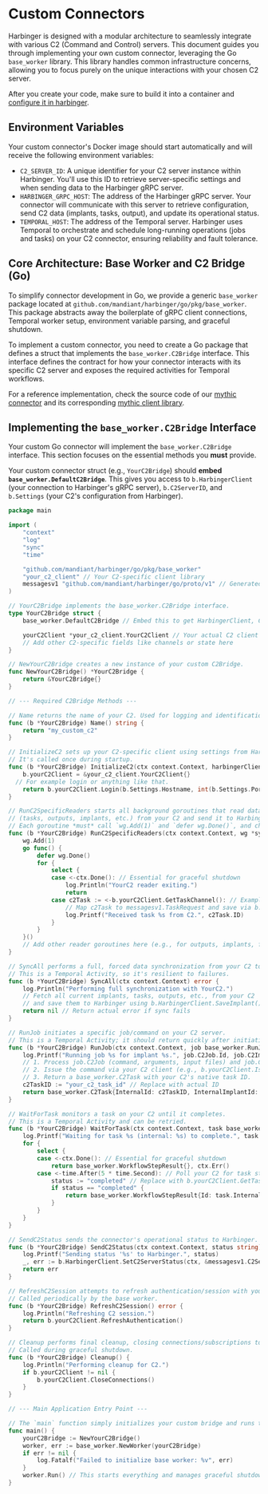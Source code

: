 # Custom Connectors

Harbinger is designed with a modular architecture to seamlessly integrate with various C2 (Command and Control) servers. This document guides you through implementing your own custom connector, leveraging the Go `base_worker` library. This library handles common infrastructure concerns, allowing you to focus purely on the unique interactions with your chosen C2 server.

After you create your code, make sure to build it into a container and [configure it in harbinger](./configuration.md#c2-connectors).

## Environment Variables

Your custom connector's Docker image should start automatically and will receive the following environment variables:

  * `C2_SERVER_ID`: A unique identifier for your C2 server instance within Harbinger. You'll use this ID to retrieve server-specific settings and when sending data to the Harbinger gRPC server.
  * `HARBINGER_GRPC_HOST`: The address of the Harbinger gRPC server. Your connector will communicate with this server to retrieve configuration, send C2 data (implants, tasks, output), and update its operational status.
  * `TEMPORAL_HOST`: The address of the Temporal server. Harbinger uses Temporal to orchestrate and schedule long-running operations (jobs and tasks) on your C2 connector, ensuring reliability and fault tolerance.

## Core Architecture: Base Worker and C2 Bridge (Go)

To simplify connector development in Go, we provide a generic `base_worker` package located at `github.com/mandiant/harbinger/go/pkg/base_worker`. This package abstracts away the boilerplate of gRPC client connections, Temporal worker setup, environment variable parsing, and graceful shutdown.

To implement a custom connector, you need to create a Go package that defines a struct that implements the `base_worker.C2Bridge` interface. This interface defines the contract for how your connector interacts with its specific C2 server and exposes the required activities for Temporal workflows.

For a reference implementation, check the source code of our [mythic connector](../go/cmd/mythic_go/main.go) and its corresponding [mythic client library](../go/pkg/mythic/mythic.go).

## Implementing the `base_worker.C2Bridge` Interface
Your custom Go connector will implement the `base_worker.C2Bridge` interface. This section focuses on the essential methods you **must** provide.

Your custom connector struct (e.g., `YourC2Bridge`) should **embed `base_worker.DefaultC2Bridge`**. This gives you access to `b.HarbingerClient` (your connection to Harbinger's gRPC server), `b.C2ServerID`, and `b.Settings` (your C2's configuration from Harbinger).

```go
package main

import (
	"context"
	"log"
	"sync"
	"time"

	"github.com/mandiant/harbinger/go/pkg/base_worker"
	"your_c2_client" // Your C2-specific client library
	messagesv1 "github.com/mandiant/harbinger/go/proto/v1" // Generated Protobufs
)

// YourC2Bridge implements the base_worker.C2Bridge interface.
type YourC2Bridge struct {
	base_worker.DefaultC2Bridge // Embed this to get HarbingerClient, C2ServerID, Settings

	yourC2Client *your_c2_client.YourC2Client // Your actual C2 client instance
	// Add other C2-specific fields like channels or state here
}

// NewYourC2Bridge creates a new instance of your custom C2Bridge.
func NewYourC2Bridge() *YourC2Bridge {
	return &YourC2Bridge{}
}

// --- Required C2Bridge Methods ---

// Name returns the name of your C2. Used for logging and identification.
func (b *YourC2Bridge) Name() string {
	return "my_custom_c2"
}

// InitializeC2 sets up your C2-specific client using settings from Harbinger.
// It's called once during startup.
func (b *YourC2Bridge) InitializeC2(ctx context.Context, harbingerClient messagesv1.HarbingerClient, c2ServerID string, settings *messagesv1.SettingsResponse) error {
	b.yourC2Client = &your_c2_client.YourC2Client{}
  // For example login or anything like that.
	return b.yourC2Client.Login(b.Settings.Hostname, int(b.Settings.Port), b.Settings.Username, b.Settings.Password)
}

// RunC2SpecificReaders starts all background goroutines that read data
// (tasks, outputs, implants, etc.) from your C2 and send it to Harbinger.
// Each goroutine *must* call `wg.Add(1)` and `defer wg.Done()`, and check `ctx.Done()`.
func (b *YourC2Bridge) RunC2SpecificReaders(ctx context.Context, wg *sync.WaitGroup) {
	wg.Add(1)
	go func() {
		defer wg.Done()
		for {
			select {
			case <-ctx.Done(): // Essential for graceful shutdown
				log.Println("YourC2 reader exiting.")
				return
			case c2Task := <-b.yourC2Client.GetTaskChannel(): // Example: Get data from your C2
				// Map c2Task to messagesv1.TaskRequest and save via b.HarbingerClient.SaveTask(ctx, ...)
				log.Printf("Received task %s from C2.", c2Task.ID)
			}
		}
	}()
	// Add other reader goroutines here (e.g., for outputs, implants, files)
}

// SyncAll performs a full, forced data synchronization from your C2 to Harbinger.
// This is a Temporal Activity, so it's resilient to failures.
func (b *YourC2Bridge) SyncAll(ctx context.Context) error {
	log.Println("Performing full synchronization with YourC2.")
	// Fetch all current implants, tasks, outputs, etc., from your C2
	// and save them to Harbinger using b.HarbingerClient.SaveImplant(), SaveTask(), etc.
	return nil // Return actual error if sync fails
}

// RunJob initiates a specific job/command on your C2 server.
// This is a Temporal Activity; it should return quickly after initiating the task.
func (b *YourC2Bridge) RunJob(ctx context.Context, job base_worker.RunJob) (base_worker.C2Task, error) {
	log.Printf("Running job %s for implant %s.", job.C2Job.Id, job.C2Implant.InternalId)
	// 1. Process job.C2Job (command, arguments, input files) and job.C2Implant.InternalId.
	// 2. Issue the command via your C2 client (e.g., b.yourC2Client.IssueCommand(...)).
	// 3. Return a base_worker.C2Task with your C2's native task ID.
	c2TaskID := "your_c2_task_id" // Replace with actual ID
	return base_worker.C2Task{InternalId: c2TaskID, InternalImplantId: job.C2Implant.InternalId, C2ServerId: b.C2ServerID, Status: "submitted"}, nil
}

// WaitForTask monitors a task on your C2 until it completes.
// This is a Temporal Activity and can be retried.
func (b *YourC2Bridge) WaitForTask(ctx context.Context, task base_worker.C2Task) (base_worker.WorkflowStepResult, error) {
	log.Printf("Waiting for task %s (internal: %s) to complete.", task.Id, task.InternalId)
	for {
		select {
		case <-ctx.Done(): // Essential for graceful shutdown
			return base_worker.WorkflowStepResult{}, ctx.Err()
		case <-time.After(5 * time.Second): // Poll your C2 for task status
			status := "completed" // Replace with b.yourC2Client.GetTaskStatus(ctx, task.InternalId)
			if status == "completed" {
				return base_worker.WorkflowStepResult{Id: task.InternalId, Status: status}, nil
			}
		}
	}
}

// SendC2Status sends the connector's operational status to Harbinger.
func (b *YourC2Bridge) SendC2Status(ctx context.Context, status string) error {
	log.Printf("Sending status '%s' to Harbinger.", status)
	_, err := b.HarbingerClient.SetC2ServerStatus(ctx, &messagesv1.C2ServerStatusRequest{C2ServerId: b.C2ServerID, Status: status, Name: b.Name()})
	return err
}

// RefreshC2Session attempts to refresh authentication/session with your C2.
// Called periodically by the base worker.
func (b *YourC2Bridge) RefreshC2Session() error {
	log.Println("Refreshing C2 session.")
	return b.yourC2Client.RefreshAuthentication()
}

// Cleanup performs final cleanup, closing connections/subscriptions to your C2.
// Called during graceful shutdown.
func (b *YourC2Bridge) Cleanup() {
	log.Println("Performing cleanup for C2.")
	if b.yourC2Client != nil {
		b.yourC2Client.CloseConnections()
	}
}

// --- Main Application Entry Point ---

// The `main` function simply initializes your custom bridge and runs the base worker.
func main() {
	yourC2Bridge := NewYourC2Bridge()
	worker, err := base_worker.NewWorker(yourC2Bridge)
	if err != nil {
		log.Fatalf("Failed to initialize base worker: %v", err)
	}
	worker.Run() // This starts everything and manages graceful shutdown.
}
```
